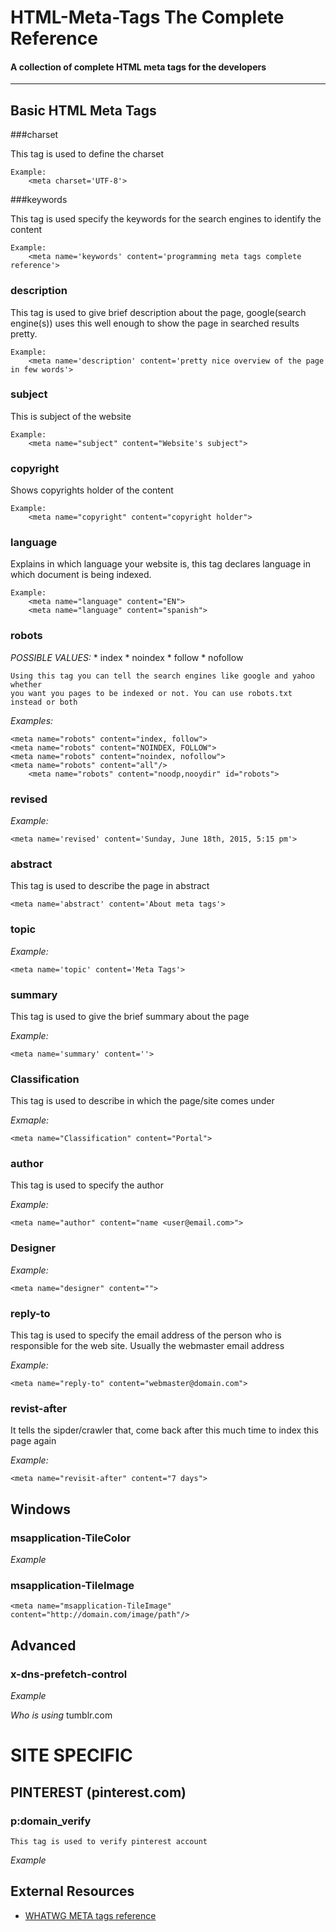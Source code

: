 # HTML-Meta-Tags The Complete Reference
#### A collection of complete  HTML meta tags for the developers

****


## Basic HTML Meta Tags

###charset	
	
This tag is used to define the charset
	
	Example: 
		<meta charset='UTF-8'>
	


###keywords

This tag is used specify the keywords for the search engines to identify the content 

	Example:
		<meta name='keywords' content='programming meta tags complete reference'>


### description

This tag is used to give  brief description about the page, google(search engine(s)) uses this well enough 
to show the page in searched results pretty. 

	Example:
		<meta name='description' content='pretty nice overview of the page in few words'>

### subject 

This is subject of the website 
	
	Example: 
		<meta name="subject" content="Website's subject">

### copyright

Shows copyrights holder of the content 

	Example:
		<meta name="copyright" content="copyright holder">

### language 

Explains in which language your website is, this tag declares language 
in which document is being indexed. 



	Example: 
		<meta name="language" content="EN">
		<meta name="language" content="spanish">


### robots 

	
*POSSIBLE VALUES:*
	* index
	* noindex
	* follow
	* nofollow

 	Using this tag you can tell the search engines like google and yahoo whether 
	you want you pages to be indexed or not. You can use robots.txt instead or both

*Examples:*
	
	<meta name="robots" content="index, follow">
	<meta name="robots" content="NOINDEX, FOLLOW">
	<meta name="robots" content="noindex, nofollow"> 
	<meta name="robots" content="all"/>
        <meta name="robots" content="noodp,nooydir" id="robots">


### revised 

*Example:*
	
	<meta name='revised' content='Sunday, June 18th, 2015, 5:15 pm'>

### abstract 

This tag is used to describe the page in abstract 

	<meta name='abstract' content='About meta tags'>

### topic 

*Example:*
	
	<meta name='topic' content='Meta Tags'>

### summary 

This tag is used to give the brief summary about the page 

*Example:*

	<meta name='summary' content=''> 

### Classification

This tag is used to describe in which the page/site comes under

*Exmaple:*

	<meta name="Classification" content="Portal">


### author

This tag is used to specify the author 

*Example:*

	<meta name="author" content="name <user@email.com>">

### Designer 

*Example:*

	<meta name="designer" content="">

### reply-to 

This tag is used to specify the email address of the person who
is responsible for the web site. Usually the webmaster email address

*Example:*

	<meta name="reply-to" content="webmaster@domain.com">



### revist-after 

It tells the sipder/crawler that, come back after this much time to 
index this page again

*Example:*
	
	<meta name="revisit-after" content="7 days">





## Windows

### msapplication-TileColor

*Example* 
	<meta name="msapplication-TileColor" content="#2c4762"/>

### msapplication-TileImage 

	<meta name="msapplication-TileImage" content="http://domain.com/image/path"/>




## Advanced

### x-dns-prefetch-control 

*Example*
	 <meta http-equiv="x-dns-prefetch-control" content="off"/>

*Who is using*
	tumblr.com


# SITE SPECIFIC 

## PINTEREST (pinterest.com)

### p:domain_verify

	This tag is used to verify pinterest account

*Example*
	<meta name="p:domain_verify" content="d238andi" />




## External Resources 

* [WHATWG META tags reference](https://wiki.whatwg.org/wiki/MetaExtensions)
	
